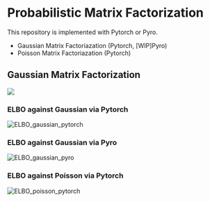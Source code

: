 # Probabilistic Matrix Factorization

This repository is implemented with Pytorch or Pyro.

- Gaussian Matrix Factoriazation (Pytorch, [WIP]Pyro)
- Poisson Matrix Factoriazation (Pytorch)


## Gaussian Matrix Factorization
<img src="https://latex.codecogs.com/gif.latex?\mathbf{X}&space;$\sim$&space;p(\mathbf{X}&space;|&space;\mathbf{U},&space;\mathbf{V})&space;\\&space;p(\mathbf{X}&space;|&space;\mathbf{U},&space;\mathbf{V})&space;$=$&space;\mathcal{N}(\mathbf{X}&space;|&space;\mathbf{U}^T&space;\mathbf{V},&space;\mathbf{I})">

### ELBO against Gaussian via Pytorch

![ELBO_gaussian_pytorch](https://raw.githubusercontent.com/makora9143/pytorch_pyro_pmf/images/mf_gaussian_pytorch.png)

### ELBO against Gaussian via Pyro

![ELBO_gaussian_pyro](https://raw.githubusercontent.com/makora9143/probabilistic_matrix_factorization/images/Gaussian_MF_ELBO.png)

### ELBO against Poisson via Pytorch

![ELBO_poisson_pytorch](https://raw.githubusercontent.com/makora9143/pytorch_pyro_pmf/images/mf_poisson_pytorch.png)
